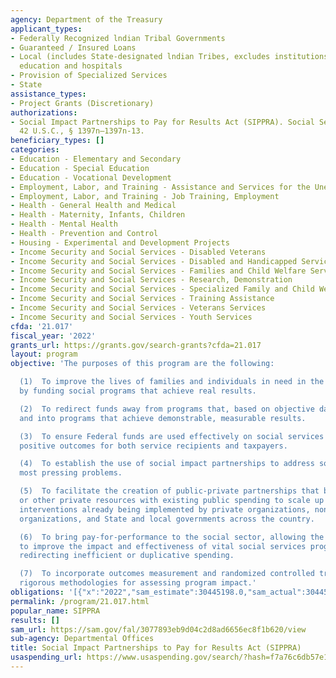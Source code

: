 ```yaml
---
agency: Department of the Treasury
applicant_types:
- Federally Recognized lndian Tribal Governments
- Guaranteed / Insured Loans
- Local (includes State-designated lndian Tribes, excludes institutions of higher
  education and hospitals
- Provision of Specialized Services
- State
assistance_types:
- Project Grants (Discretionary)
authorizations:
- Social Impact Partnerships to Pay for Results Act (SIPPRA). Social Security Act,
  42 U.S.C., § 1397n—1397n-13.
beneficiary_types: []
categories:
- Education - Elementary and Secondary
- Education - Special Education
- Education - Vocational Development
- Employment, Labor, and Training - Assistance and Services for the Unemployed
- Employment, Labor, and Training - Job Training, Employment
- Health - General Health and Medical
- Health - Maternity, Infants, Children
- Health - Mental Health
- Health - Prevention and Control
- Housing - Experimental and Development Projects
- Income Security and Social Services - Disabled Veterans
- Income Security and Social Services - Disabled and Handicapped Services
- Income Security and Social Services - Families and Child Welfare Services
- Income Security and Social Services - Research, Demonstration
- Income Security and Social Services - Specialized Family and Child Welfare Services
- Income Security and Social Services - Training Assistance
- Income Security and Social Services - Veterans Services
- Income Security and Social Services - Youth Services
cfda: '21.017'
fiscal_year: '2022'
grants_url: https://grants.gov/search-grants?cfda=21.017
layout: program
objective: 'The purposes of this program are the following:

  (1)  To improve the lives of families and individuals in need in the United States
  by funding social programs that achieve real results.

  (2)  To redirect funds away from programs that, based on objective data, are ineffective,
  and into programs that achieve demonstrable, measurable results.

  (3)  To ensure Federal funds are used effectively on social services to produce
  positive outcomes for both service recipients and taxpayers.

  (4)  To establish the use of social impact partnerships to address some of our Nation’s
  most pressing problems.

  (5)  To facilitate the creation of public-private partnerships that bundle philanthropic
  or other private resources with existing public spending to scale up effective social
  interventions already being implemented by private organizations, nonprofits, charitable
  organizations, and State and local governments across the country.

  (6)  To bring pay-for-performance to the social sector, allowing the United States
  to improve the impact and effectiveness of vital social services programs while
  redirecting inefficient or duplicative spending.

  (7)  To incorporate outcomes measurement and randomized controlled trials or other
  rigorous methodologies for assessing program impact.'
obligations: '[{"x":"2022","sam_estimate":30445198.0,"sam_actual":30445198.0,"usa_spending_actual":24106398.0},{"x":"2023","sam_estimate":0.0,"sam_actual":0.0,"usa_spending_actual":0.0},{"x":"2024","sam_estimate":47000000.0,"sam_actual":0.0,"usa_spending_actual":0.0}]'
permalink: /program/21.017.html
popular_name: SIPPRA
results: []
sam_url: https://sam.gov/fal/3077893eb9d04c2d8ad6656ec8f1b620/view
sub-agency: Departmental Offices
title: Social Impact Partnerships to Pay for Results Act (SIPPRA)
usaspending_url: https://www.usaspending.gov/search/?hash=f7a76c6db57e128221902bda09650342
---
```

